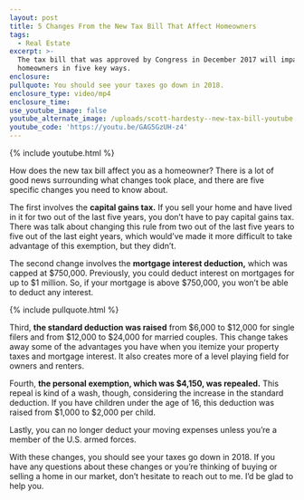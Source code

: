```yaml
---
layout: post
title: 5 Changes From the New Tax Bill That Affect Homeowners
tags:
  - Real Estate
excerpt: >-
  The tax bill that was approved by Congress in December 2017 will impact
  homeowners in five key ways.
enclosure:
pullquote: You should see your taxes go down in 2018.
enclosure_type: video/mp4
enclosure_time:
use_youtube_image: false
youtube_alternate_image: /uploads/scott-hardesty--new-tax-bill-youtube.jpg
youtube_code: 'https://youtu.be/GAG5GzUH-z4'
---
```



{% include youtube.html %}

How does the new tax bill affect you as a homeowner? There is a lot of good news surrounding what changes took place, and there are five specific changes you need to know about.

The first involves the **capital gains tax.** If you sell your home and have lived in it for two out of the last five years, you don’t have to pay capital gains tax. There was talk about changing this rule from two out of the last five years to five out of the last eight years, which would’ve made it more difficult to take advantage of this exemption, but they didn’t.

The second change involves the **mortgage interest deduction,** which was capped at $750,000. Previously, you could deduct interest on mortgages for up to $1 million. So, if your mortgage is above $750,000, you won’t be able to deduct any interest.

{% include pullquote.html %}

Third, **the standard deduction was raised** from $6,000 to $12,000 for single filers and from $12,000 to $24,000 for married couples. This change takes away some of the advantages you have when you itemize your property taxes and mortgage interest. It also creates more of a level playing field for owners and renters.

Fourth, **the personal exemption, which was $4,150, was repealed.** This repeal is kind of a wash, though, considering the increase in the standard deduction. If you have children under the age of 16, this deduction was raised from $1,000 to $2,000 per child.

Lastly, you can no longer deduct your moving expenses unless you’re a member of the U.S. armed forces.

With these changes, you should see your taxes go down in 2018. If you have any questions about these changes or you’re thinking of buying or selling a home in our market, don’t hesitate to reach out to me. I’d be glad to help you.<br>